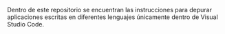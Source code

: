 Dentro de este repositorio se encuentran las instrucciones para depurar aplicaciones escritas en diferentes lenguajes únicamente dentro de Visual Studio Code.
